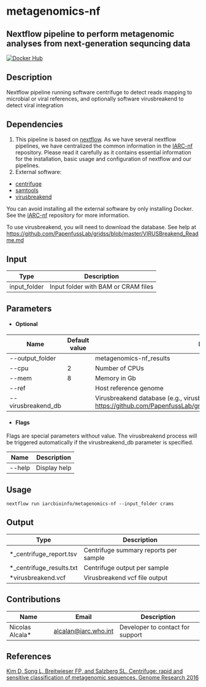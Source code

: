 # metagenomics-nf
## Nextflow pipeline to perform metagenomic analyses from next-generation sequncing data

[![Docker Hub](https://img.shields.io/badge/docker-ready-blue.svg)](https://hub.docker.com/r/iarcbioinfo/template-nf/)

## Description
Nextflow pipeline running software centrifuge to detect reads mapping to microbial or viral references, and optionally software virusbreakend to detect viral integration

## Dependencies

1. This pipeline is based on [nextflow](https://www.nextflow.io). As we have several nextflow pipelines, we have centralized the common information in the [IARC-nf](https://github.com/IARCbioinfo/IARC-nf) repository. Please read it carefully as it contains essential information for the installation, basic usage and configuration of nextflow and our pipelines.
2. External software:
- [centrifuge](https://ccb.jhu.edu/software/centrifuge/manual.shtml)
- [samtools](https://www.htslib.org/doc/samtools.html)
- [virusbreakend](https://github.com/PapenfussLab/gridss/blob/master/VIRUSBreakend_Readme.md)

You can avoid installing all the external software by only installing Docker. See the [IARC-nf](https://github.com/IARCbioinfo/IARC-nf) repository for more information.

To use virusbreakend, you will need to download the database. See help at https://github.com/PapenfussLab/gridss/blob/master/VIRUSBreakend_Readme.md

## Input
  | Type      | Description     |
  |-----------|---------------|
  | input_folder   | Input folder with BAM or CRAM files |

## Parameters

  * #### Optional
| Name      | Default value | Description     |
|-----------|---------------|-----------------|
| --output_folder   |         | metagenomics-nf_results |
| --cpu    |            2 | Number of CPUs |
| --mem    |            8 | Memory in Gb |
|  --ref       |    | Host reference genome   |
| --virusbreakend_db | |  Virusbreakend database (e.g., virusbreakenddb_20210401 from https://github.com/PapenfussLab/gridss/blob/master/VIRUSBreakend_Readme.md) | 

  * #### Flags

Flags are special parameters without value. The virusbreakend process will be triggered automatically if the virusbreakend_db parameter is specified.

| Name      | Description     |
|-----------|-----------------|
| --help    | Display help |


## Usage
  ```
  nextflow run iarcbioinfo/metagenomics-nf --input_folder crams
  ```

## Output
  | Type      | Description     |
  |-----------|---------------|
  | *_centrifuge_report.tsv   | Centrifuge summary reports per sample |
  | *_centrifuge_results.txt    | Centrifuge output per sample |
  | *virusbreakend.vcf | Virusbreakend vcf file output |




## Contributions

  | Name      | Email | Description     |
  |-----------|---------------|-----------------|
  | Nicolas Alcala*    |       alcalan@iarc.who.int | Developer to contact for support |


## References 
[Kim D, Song L, Breitwieser FP, and Salzberg SL. Centrifuge: rapid and sensitive classification of metagenomic sequences. Genome Research 2016](https://genome.cshlp.org/content/early/2016/11/16/gr.210641.116.abstract)
